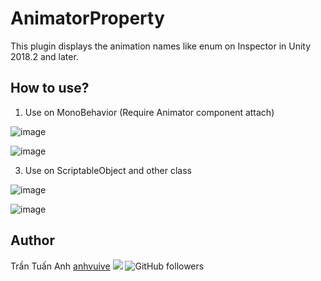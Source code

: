 # AnimatorProperty
This plugin displays the animation names like enum on Inspector in Unity 2018.2 and later.
## How to use?
1. Use on MonoBehavior (Require Animator component attach)

![image](https://github.com/anhvuive/UnityExtensions/assets/6092096/110ae0f0-17cf-452c-944a-31c57dcd9123)


![image](https://github.com/anhvuive/UnityExtensions/assets/6092096/11e10560-e4cf-41c4-ad73-92202d7fa05c)

3. Use on ScriptableObject and other class

![image](https://github.com/anhvuive/UnityExtensions/assets/6092096/e92aeb8c-e024-43ae-a12a-3730b0f3e88e)


![image](https://github.com/anhvuive/UnityExtensions/assets/6092096/7c8675c6-1278-41a1-8d31-10ca771eecb7)

## Author
Trần Tuấn Anh 
[anhvuive](https://github.com/anhvuive)
[![](https://img.shields.io/badge/Facebook-1877F2?style=for-the-badge&logo=facebook&logoColor=white)](https://www.facebook.com/anhvuive1991)
![GitHub followers](https://img.shields.io/github/followers/anhvuive?style=social) 
